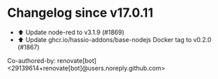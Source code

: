 # Changelog since v17.0.11
- ⬆️ Update node-red to v3.1.9 (#1869) 
- ⬆️ Update ghcr.io/hassio-addons/base-nodejs Docker tag to v0.2.0 (#1867)

Co-authored-by: renovate[bot] <29139614+renovate[bot]@users.noreply.github.com> 
